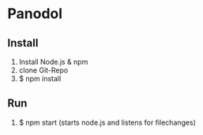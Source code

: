 # Panodol

## Install
1. Install Node.js & npm
2. clone Git-Repo
3. $ npm install

## Run
1. $ npm start (starts node.js and listens for filechanges)
